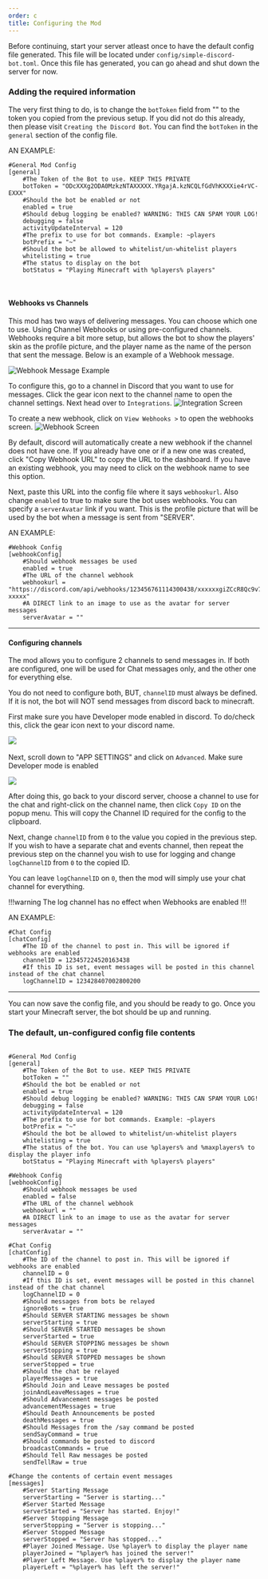 ```yaml
---
order: c
title: Configuring the Mod
---
```


Before continuing, start your server atleast once to have the default config file generated. This file will be located under `config/simple-discord-bot.toml`. Once this file has generated, you can go ahead and shut down the server for now.

### Adding the required information

The very first thing to do, is to change the `botToken` field from "" to the token you copied from the previous setup. If you did not do this already, then please visit `Creating the Discord Bot`.
You can find the `botToken` in the `general` section of the config file.

AN EXAMPLE:

```
#General Mod Config
[general]
	#The Token of the Bot to use. KEEP THIS PRIVATE
	botToken = "ODcXXXg2ODA0MzkzNTAXXXXX.YRgajA.kzNCQLfGdVhKXXXie4rVC-EXXX"
	#Should the bot be enabled or not
	enabled = true
	#Should debug logging be enabled? WARNING: THIS CAN SPAM YOUR LOG!
	debugging = false
	activityUpdateInterval = 120
	#The prefix to use for bot commands. Example: ~players
	botPrefix = "~"
	#Should the bot be allowed to whitelist/un-whitelist players
	whitelisting = true
    #The status to display on the bot
	botStatus = "Playing Minecraft with %players% players"
```
&nbsp; &nbsp;
#### Webhooks vs Channels

This mod has two ways of delivering messages. You can choose which one to use. Using Channel Webhooks or using pre-configured channels. Webhooks require a bit more setup, but allows the bot to show the players' skin as the profile picture, and the player name as the name of the person that sent the message. Below is an example of a Webhook message.

![Webhook Message Example](../img/webhook-example.png)
&nbsp;

To configure this, go to a channel in Discord that you want to use for messages. Click the gear icon next to the channel name to open the channel settings. Next head over to `Integrations`.
![Integration Screen](../img/integrations.png)

To create a new webhook, click on `View Webhooks >` to open the webhooks screen.
![Webhook Screen](../img/webhooks.png)
&nbsp;

By default, discord will automatically create a new webhook if the channel does not have one. If you already have one or if a new one was created, click "Copy Webhook URL" to copy the URL to the dashboard. If you have an existing webhook, you may need to click on the webhook name to see this option.

Next, paste this URL into the config file where it says `webhookurl`. Also change `enabled` to true to make sure the bot uses webhooks. You can specify a `serverAvatar` link if you want. This is the profile picture that will be used by the bot when a message is sent from "SERVER".

AN EXAMPLE:

```
#Webhook Config
[webhookConfig]
	#Should webhook messages be used
	enabled = true
	#The URL of the channel webhook
	webhookurl = "https://discord.com/api/webhooks/123456761114300438/xxxxxxgiZCcR8Qc9v7k2lv2dWmxrWUXh35j0O8OoymC74LAGOoy8xyVU0NtU95-xxxxx"
	#A DIRECT link to an image to use as the avatar for server messages
	serverAvatar = ""
```

***

#### Configuring channels

The mod allows you to configure 2 channels to send messages in. If both are configured, one will be used for Chat messages only, and the other one for everything else.

You do not need to configure both, BUT, `channelID` must always be defined. If it is not, the bot will NOT send messages from discord back to minecraft.

First make sure you have Developer mode enabled in discord. To do/check this, click the gear icon next to your discord name.

![](../img/discord-profile.png)
&nbsp; &nbsp;

Next, scroll down to "APP SETTINGS" and click on `Advanced`. Make sure Developer mode is enabled

![](../img/dev-mode.png)

After doing this, go back to your discord server, choose a channel to use for the chat and right-click on the channel name, then click `Copy ID` on the popup menu. This will copy the Channel ID required for the config to the clipboard.

Next, change `channelID` from `0` to the value you copied in the previous step. If you wish to have a separate chat and events channel, then repeat the previous step on the channel you wish to use for logging and change `logChannelID` from `0` to the copied ID. 

You can leave `logChannelID` on `0`, then the mod will simply use your chat channel for everything. 

!!!warning
The log channel has no effect when Webhooks are enabled
!!!

AN EXAMPLE:

```
#Chat Config
[chatConfig]
	#The ID of the channel to post in. This will be ignored if webhooks are enabled
	channelID = 123457224520163438
	#If this ID is set, event messages will be posted in this channel instead of the chat channel
	logChannelID = 123428407002800200
```

***

You can now save the config file, and you should be ready to go. Once you start your Minecraft server, the bot should be up and running.

### The default, un-configured config file contents

```

#General Mod Config
[general]
	#The Token of the Bot to use. KEEP THIS PRIVATE
	botToken = ""
	#Should the bot be enabled or not
	enabled = true
	#Should debug logging be enabled? WARNING: THIS CAN SPAM YOUR LOG!
	debugging = false
	activityUpdateInterval = 120
	#The prefix to use for bot commands. Example: ~players
	botPrefix = "~"
	#Should the bot be allowed to whitelist/un-whitelist players
	whitelisting = true
    #The status of the bot. You can use %players% and %maxplayers% to display the player info
	botStatus = "Playing Minecraft with %players% players"

#Webhook Config
[webhookConfig]
	#Should webhook messages be used
	enabled = false
	#The URL of the channel webhook
	webhookurl = ""
	#A DIRECT link to an image to use as the avatar for server messages
	serverAvatar = ""

#Chat Config
[chatConfig]
	#The ID of the channel to post in. This will be ignored if webhooks are enabled
	channelID = 0
	#If this ID is set, event messages will be posted in this channel instead of the chat channel
	logChannelID = 0
	#Should messages from bots be relayed
	ignoreBots = true
	#Should SERVER STARTING messages be shown
	serverStarting = true
	#Should SERVER STARTED messages be shown
	serverStarted = true
	#Should SERVER STOPPING messages be shown
	serverStopping = true
	#Should SERVER STOPPED messages be shown
	serverStopped = true
	#Should the chat be relayed
	playerMessages = true
	#Should Join and Leave messages be posted
	joinAndLeaveMessages = true
	#Should Advancement messages be posted
	advancementMessages = true
	#Should Death Announcements be posted
	deathMessages = true
	#Should Messages from the /say command be posted
	sendSayCommand = true
	#Should commands be posted to discord
	broadcastCommands = true
	#Should Tell Raw messages be posted
	sendTellRaw = true

#Change the contents of certain event messages
[messages]
	#Server Starting Message
	serverStarting = "Server is starting..."
	#Server Started Message
	serverStarted = "Server has started. Enjoy!"
	#Server Stopping Message
	serverStopping = "Server is stopping..."
	#Server Stopped Message
	serverStopped = "Server has stopped..."
	#Player Joined Message. Use %player% to display the player name
	playerJoined = "%player% has joined the server!"
	#Player Left Message. Use %player% to display the player name
	playerLeft = "%player% has left the server!"
```
